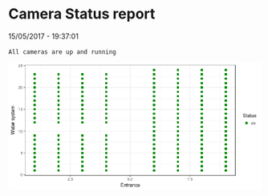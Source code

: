 Camera Status report
================
15/05/2017 - 19:37:01

    All cameras are up and running

![](camreport_files/figure-markdown_github/unnamed-chunk-2-1.png)
